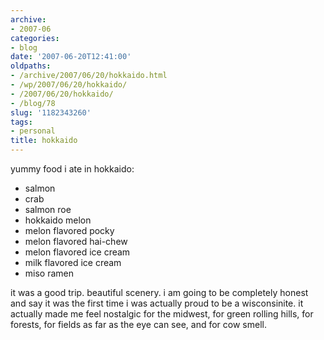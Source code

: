 ```yaml
---
archive:
- 2007-06
categories:
- blog
date: '2007-06-20T12:41:00'
oldpaths:
- /archive/2007/06/20/hokkaido.html
- /wp/2007/06/20/hokkaido/
- /2007/06/20/hokkaido/
- /blog/78
slug: '1182343260'
tags:
- personal
title: hokkaido
---
```


yummy food i ate in hokkaido:

- salmon
- crab
- salmon roe
- hokkaido melon
- melon flavored pocky
- melon flavored hai-chew
- melon flavored ice cream
- milk flavored ice cream
- miso ramen

it was a good trip. beautiful scenery. i am going to be completely honest
and say it was the first time i was actually proud to be a wisconsinite.
it actually made me feel nostalgic for the midwest, for green rolling
hills, for forests, for fields as far as the eye can see, and for cow
smell.

